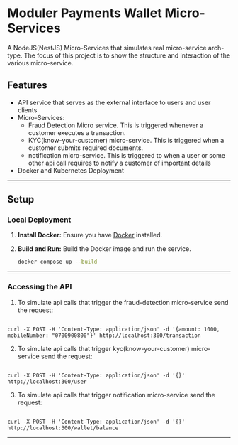 # Moduler Payments Wallet Micro-Services

A NodeJS(NestJS) Micro-Services that simulates real micro-service arch-type. The focus of this project is to show the structure and interaction of the various
micro-service.

## Features

* API service that serves as the external interface to users and user clients
* Micro-Services:
  - Fraud Detection Micro service. This is triggered whenever a customer executes a transaction.
  - KYC(know-your-customer) micro-service. This is triggered when a customer submits required documents.
  - notification micro-service. This is triggered to when a user or some other api call requires to notify a customer of important details
* Docker and Kubernetes Deployment

----

## Setup

### Local Deployment

1. **Install Docker:** Ensure you have [Docker](https://docs.docker.com/) installed.

2. **Build and Run:**
    Build the Docker image and run the service.

    ```bash
    docker compose up --build
    ```

-----
### Accessing the API

1. To simulate api calls that trigger the fraud-detection micro-service send the request:
```api

curl -X POST -H 'Content-Type: application/json' -d '{amount: 1000, mobileNumber: "0700900800"}' http://localhost:300/transaction
```

2. To simulate api calls that trigger kyc(know-your-customer) micro-service send the request:
```api

curl -X POST -H 'Content-Type: application/json' -d '{}' http://localhost:300/user
```

3. To simulate api calls that trigger notification micro-service send the request:
```api

curl -X POST -H 'Content-Type: application/json' -d '{}' http://localhost:300/wallet/balance
```


-----


